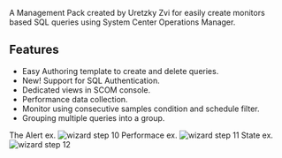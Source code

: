 A Management Pack created by Uretzky Zvi for easily create monitors based SQL queries using System Center Operations Manager.

## Features
* Easy Authoring template to create and delete queries.
* New! Support for SQL Authentication. 
* Dedicated views in SCOM console.
* Performance data collection.
* Monitor using consecutive samples condition and schedule filter.
* Grouping multiple queries into a group.

The Alert ex.
![wizard step 10](/Images/2017-06-09%2011_32_40-Active%20Alerts%20-%20analyticOps%20-%20Operations%20Manager.png?raw=true)
Performace ex.
![wizard step 11](/Images/2017-06-09%2011_59_41-Performance%20-%20analyticOps%20-%20Operations%20Manager.png?raw=true)
State ex.
![wizard step 12](/Images/2017-06-09%2011_58_13-State%20-%20analyticOps%20-%20Operations%20Manager.png?raw=true)
